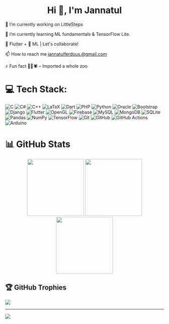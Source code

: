 <h1 align="center">Hi 👋, I'm Jannatul</h1>

<!--
**jannatulferdous2730/jannatulferdous2730** is a ✨ _special_ ✨ repository because its `README.md` (this file) appears on your GitHub profile.

Here are some ideas to get you started:

- 🔭 I’m currently working on ...
- 🌱 I’m currently learning ...
- 👯 I’m looking to collaborate on ...
- 🤔 I’m looking for help with ...
- 💬 Ask me about ...
- 📫 How to reach me: ...
- 😄 Pronouns: ...
- ⚡ Fun fact: ...
-->
🔭 I’m currently working on LittleSteps

🌱 I’m currently learning ML fundamentals & TensorFlow Lite.

📱 Flutter + 🤖 ML | Let's collaborate!

📫 How to reach me jannatulferdous.@gmail.com

⚡ Fun fact 🐍💼🕷️ – Imported a whole zoo


 # 💻 Tech Stack:
![C](https://img.shields.io/badge/c-%2300599C.svg?style=for-the-badge&logo=c&logoColor=white) 
![C#](https://img.shields.io/badge/c%23-%23239120.svg?style=for-the-badge&logo=csharp&logoColor=white) 
![C++](https://img.shields.io/badge/c++-%2300599C.svg?style=for-the-badge&logo=c%2B%2B&logoColor=white) 
![LaTeX](https://img.shields.io/badge/latex-%23008080.svg?style=for-the-badge&logo=latex&logoColor=white) 
![Dart](https://img.shields.io/badge/dart-%230175C2.svg?style=for-the-badge&logo=dart&logoColor=white) 
![PHP](https://img.shields.io/badge/php-%23777BB4.svg?style=for-the-badge&logo=php&logoColor=white) 
![Python](https://img.shields.io/badge/python-3670A0?style=for-the-badge&logo=python&logoColor=ffdd54) 
![Oracle](https://img.shields.io/badge/Oracle-F80000?style=for-the-badge&logo=oracle&logoColor=white) 
![Bootstrap](https://img.shields.io/badge/bootstrap-%238511FA.svg?style=for-the-badge&logo=bootstrap&logoColor=white) 
![Django](https://img.shields.io/badge/django-%23092E20.svg?style=for-the-badge&logo=django&logoColor=white) 
![Flutter](https://img.shields.io/badge/Flutter-%2302569B.svg?style=for-the-badge&logo=Flutter&logoColor=white) 
![OpenGL](https://img.shields.io/badge/OpenGL-%23FFFFFF.svg?style=for-the-badge&logo=opengl) 
![Firebase](https://img.shields.io/badge/firebase-%23039BE5.svg?style=for-the-badge&logo=firebase) 
![MySQL](https://img.shields.io/badge/mysql-%2300f.svg?style=for-the-badge&logo=mysql&logoColor=white) 
![MongoDB](https://img.shields.io/badge/MongoDB-%234ea94b.svg?style=for-the-badge&logo=mongodb&logoColor=white) 
![SQLite](https://img.shields.io/badge/sqlite-%2307405e.svg?style=for-the-badge&logo=sqlite&logoColor=white) 
![Pandas](https://img.shields.io/badge/pandas-%23150458.svg?style=for-the-badge&logo=pandas&logoColor=white) 
![NumPy](https://img.shields.io/badge/numpy-%23013243.svg?style=for-the-badge&logo=numpy&logoColor=white) 
![TensorFlow](https://img.shields.io/badge/TensorFlow-%23FF6F00.svg?style=for-the-badge&logo=TensorFlow&logoColor=white) 
![Git](https://img.shields.io/badge/git-%23F05033.svg?style=for-the-badge&logo=git&logoColor=white) 
![GitHub](https://img.shields.io/badge/github-%23121011.svg?style=for-the-badge&logo=github&logoColor=white) 
![GitHub Actions](https://img.shields.io/badge/github%20actions-%232671E5.svg?style=for-the-badge&logo=githubactions&logoColor=white) 
![Arduino](https://img.shields.io/badge/-Arduino-00979D?style=for-the-badge&logo=Arduino&logoColor=white)


# 📊 GitHub Stats

<div align="center">
  
  <!-- Main Stats Card -->
  <img height="180em" src="https://github-readme-stats.vercel.app/api?username=jannatulferdous2730&theme=dark&hide_border=false&include_all_commits=true&count_private=true&show_icons=true" />
  
  <!-- Streak and Languages Side-by-Side -->
  <img height="180em" src="https://nirzak-streak-stats.vercel.app/?user=jannatulferdous2730&theme=dark&hide_border=false" />
  <img height="180em" src="https://github-readme-stats.vercel.app/api/top-langs/?username=jannatulferdous2730&theme=dark&hide_border=false&layout=compact" />
  
</div>

## 🏆 GitHub Trophies
![](https://github-profile-trophy.vercel.app/?username=jannatulferdous2730&theme=onedark&no-frame=false&no-bg=false&margin-w=4)

---
[![](https://visitcount.itsvg.in/api?id=jannatulferdous2730&icon=5&color=0)](https://visitcount.itsvg.in)

